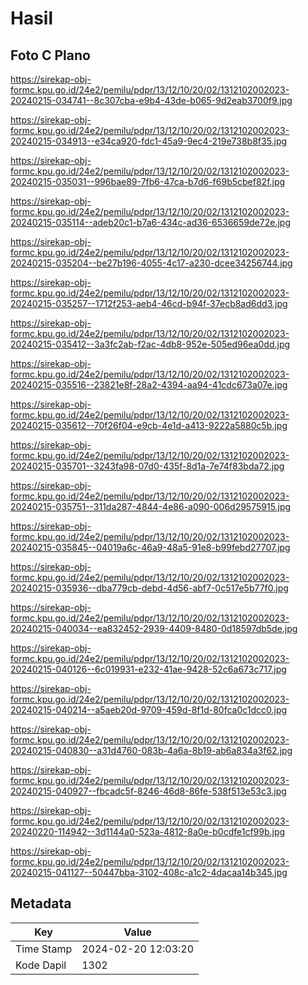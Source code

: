 # Hasil

## Foto C Plano

https://sirekap-obj-formc.kpu.go.id/24e2/pemilu/pdpr/13/12/10/20/02/1312102002023-20240215-034741--8c307cba-e9b4-43de-b065-9d2eab3700f9.jpg

https://sirekap-obj-formc.kpu.go.id/24e2/pemilu/pdpr/13/12/10/20/02/1312102002023-20240215-034913--e34ca920-fdc1-45a9-9ec4-219e738b8f35.jpg

https://sirekap-obj-formc.kpu.go.id/24e2/pemilu/pdpr/13/12/10/20/02/1312102002023-20240215-035031--996bae89-7fb6-47ca-b7d6-f69b5cbef82f.jpg

https://sirekap-obj-formc.kpu.go.id/24e2/pemilu/pdpr/13/12/10/20/02/1312102002023-20240215-035114--adeb20c1-b7a6-434c-ad36-6536659de72e.jpg

https://sirekap-obj-formc.kpu.go.id/24e2/pemilu/pdpr/13/12/10/20/02/1312102002023-20240215-035204--be27b196-4055-4c17-a230-dcee34256744.jpg

https://sirekap-obj-formc.kpu.go.id/24e2/pemilu/pdpr/13/12/10/20/02/1312102002023-20240215-035257--1712f253-aeb4-46cd-b94f-37ecb8ad6dd3.jpg

https://sirekap-obj-formc.kpu.go.id/24e2/pemilu/pdpr/13/12/10/20/02/1312102002023-20240215-035412--3a3fc2ab-f2ac-4db8-952e-505ed96ea0dd.jpg

https://sirekap-obj-formc.kpu.go.id/24e2/pemilu/pdpr/13/12/10/20/02/1312102002023-20240215-035516--23821e8f-28a2-4394-aa94-41cdc673a07e.jpg

https://sirekap-obj-formc.kpu.go.id/24e2/pemilu/pdpr/13/12/10/20/02/1312102002023-20240215-035612--70f26f04-e9cb-4e1d-a413-9222a5880c5b.jpg

https://sirekap-obj-formc.kpu.go.id/24e2/pemilu/pdpr/13/12/10/20/02/1312102002023-20240215-035701--3243fa98-07d0-435f-8d1a-7e74f83bda72.jpg

https://sirekap-obj-formc.kpu.go.id/24e2/pemilu/pdpr/13/12/10/20/02/1312102002023-20240215-035751--311da287-4844-4e86-a090-006d29575915.jpg

https://sirekap-obj-formc.kpu.go.id/24e2/pemilu/pdpr/13/12/10/20/02/1312102002023-20240215-035845--04019a6c-46a9-48a5-91e8-b99febd27707.jpg

https://sirekap-obj-formc.kpu.go.id/24e2/pemilu/pdpr/13/12/10/20/02/1312102002023-20240215-035936--dba779cb-debd-4d56-abf7-0c517e5b77f0.jpg

https://sirekap-obj-formc.kpu.go.id/24e2/pemilu/pdpr/13/12/10/20/02/1312102002023-20240215-040034--ea832452-2939-4409-8480-0d18597db5de.jpg

https://sirekap-obj-formc.kpu.go.id/24e2/pemilu/pdpr/13/12/10/20/02/1312102002023-20240215-040126--6c019931-e232-41ae-9428-52c6a673c717.jpg

https://sirekap-obj-formc.kpu.go.id/24e2/pemilu/pdpr/13/12/10/20/02/1312102002023-20240215-040214--a5aeb20d-9709-459d-8f1d-80fca0c1dcc0.jpg

https://sirekap-obj-formc.kpu.go.id/24e2/pemilu/pdpr/13/12/10/20/02/1312102002023-20240215-040830--a31d4760-083b-4a6a-8b19-ab6a834a3f62.jpg

https://sirekap-obj-formc.kpu.go.id/24e2/pemilu/pdpr/13/12/10/20/02/1312102002023-20240215-040927--fbcadc5f-8246-46d8-86fe-538f513e53c3.jpg

https://sirekap-obj-formc.kpu.go.id/24e2/pemilu/pdpr/13/12/10/20/02/1312102002023-20240220-114942--3d1144a0-523a-4812-8a0e-b0cdfe1cf99b.jpg

https://sirekap-obj-formc.kpu.go.id/24e2/pemilu/pdpr/13/12/10/20/02/1312102002023-20240215-041127--50447bba-3102-408c-a1c2-4dacaa14b345.jpg


## Metadata

| Key        | Value               |
| ---------- | ------------------- |
| Time Stamp | 2024-02-20 12:03:20 |
| Kode Dapil | 1302                |



